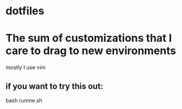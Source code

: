 # dotfiles
The sum of customizations that I care to drag to new environments
=================================================================

mostly I use vim

if you want to try this out:
----------------------------

bash runme.sh
